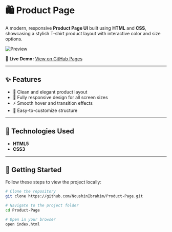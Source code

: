 # 🛍️ Product Page

A modern, responsive **Product Page UI** built using **HTML** and **CSS**, showcasing a stylish T-shirt product layout with interactive color and size options.

![Preview](https://github.com/NoushinIbrahim/Product-Page/blob/main/images/preview.png)

🔗 **Live Demo:** [View on GitHub Pages](https://noushinibrahim.github.io/Product-Page/)

---

## ✨ Features
- 🎨 Clean and elegant product layout  
- 📱 Fully responsive design for all screen sizes  
- ⚡ Smooth hover and transition effects  
- 🎯 Easy-to-customize structure  

---

## 🧰 Technologies Used
- **HTML5**
- **CSS3**

---

## 🚀 Getting Started
Follow these steps to view the project locally:

```bash
# Clone the repository
git clone https://github.com/NoushinIbrahim/Product-Page.git

# Navigate to the project folder
cd Product-Page

# Open in your browser
open index.html

